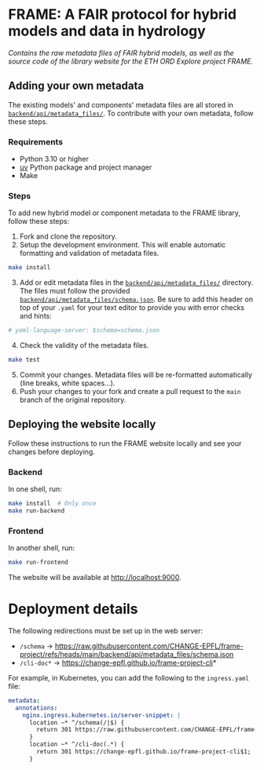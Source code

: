# FRAME: A FAIR protocol for hybrid models and data in hydrology

_Contains the raw metadata files of FAIR hybrid models, as well as the source code of the library website for the ETH ORD Explore project FRAME._


## Adding your own metadata

The existing models' and components' metadata files are all stored in [`backend/api/metadata_files/`](https://github.com/CHANGE-EPFL/frame-project/tree/main/backend/api/metadata_files). To contribute with your own metadata, follow these steps.


### Requirements

- Python 3.10 or higher
- [uv](https://docs.astral.sh/uv/getting-started/installation/) Python package and project manager
- Make


### Steps

To add new hybrid model or component metadata to the FRAME library, follow these steps:

1. Fork and clone the repository.
2. Setup the development environment. This will enable automatic formatting and validation of metadata files.

```bash
make install
```

3. Add or edit metadata files in the [`backend/api/metadata_files/`](https://github.com/CHANGE-EPFL/frame-project/tree/main/backend/api/metadata_files) directory. The files must follow the provided [`backend/api/metadata_files/schema.json`](https://github.com/CHANGE-EPFL/frame-project/blob/main/backend/api/metadata_files/schema.json). Be sure to add this header on top of your `.yaml` for your text editor to provide you with error checks and hints:

```yaml
# yaml-language-server: $schema=schema.json
```

4. Check the validity of the metadata files.

```bash
make test
```

5. Commit your changes. Metadata files will be re-formatted automatically (line breaks, white spaces...).
6. Push your changes to your fork and create a pull request to the `main` branch of the original repository.


## Deploying the website locally

Follow these instructions to run the FRAME website locally and see your changes before deploying.


### Backend

In one shell, run:

```bash
make install  # Only once
make run-backend
```


### Frontend

In another shell, run:

```bash
make run-frontend
```

The website will be available at [http://localhost:9000](http://localhost:9000).


# Deployment details

The following redirections must be set up in the web server:
- `/schema` → https://raw.githubusercontent.com/CHANGE-EPFL/frame-project/refs/heads/main/backend/api/metadata_files/schema.json
- `/cli-doc*` → https://change-epfl.github.io/frame-project-cli*

For example, in Kubernetes, you can add the following to the `ingress.yaml` file:

```yaml
metadata:
  annotations:
    nginx.ingress.kubernetes.io/server-snippet: |
      location ~* ^/schema(/|$) {
        return 301 https://raw.githubusercontent.com/CHANGE-EPFL/frame-project/refs/heads/main/backend/api/metadata_files/schema.json;
      }
      location ~* ^/cli-doc(.*) {
        return 301 https://change-epfl.github.io/frame-project-cli$1;
      }
```
